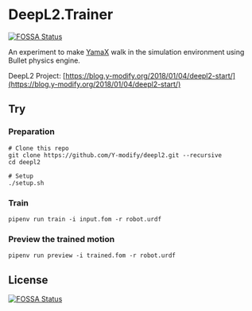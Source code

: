 # DeepL2.Trainer
[![FOSSA Status](https://app.fossa.io/api/projects/git%2Bgithub.com%2FDeepL2%2FTrainer.svg?type=shield)](https://app.fossa.io/projects/git%2Bgithub.com%2FDeepL2%2FTrainer?ref=badge_shield)


An experiment to make [YamaX](https://y-modify.org/yamax) walk in the simulation environment using Bullet physics engine.

DeepL2 Project: [https://blog.y-modify.org/2018/01/04/deepl2-start/](https://blog.y-modify.org/2018/01/04/deepl2-start/)

## Try

### Preparation

```shell
# Clone this repo
git clone https://github.com/Y-modify/deepl2.git --recursive
cd deepl2

# Setup
./setup.sh
```

### Train

```shell
pipenv run train -i input.fom -r robot.urdf
```

### Preview the trained motion

```shell
pipenv run preview -i trained.fom -r robot.urdf
```

## License
[![FOSSA Status](https://app.fossa.io/api/projects/git%2Bgithub.com%2FDeepL2%2FTrainer.svg?type=large)](https://app.fossa.io/projects/git%2Bgithub.com%2FDeepL2%2FTrainer?ref=badge_large)
